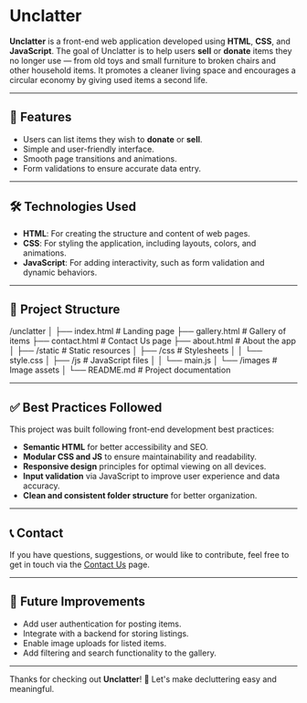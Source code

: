# Unclatter

**Unclatter** is a front-end web application developed using **HTML**, **CSS**, and **JavaScript**. The goal of Unclatter is to help users **sell** or **donate** items they no longer use — from old toys and small furniture to broken chairs and other household items. It promotes a cleaner living space and encourages a circular economy by giving used items a second life.

---

## 🌟 Features

- Users can list items they wish to **donate** or **sell**.
- Simple and user-friendly interface.
- Smooth page transitions and animations.
- Form validations to ensure accurate data entry.

---

## 🛠️ Technologies Used

- **HTML**: For creating the structure and content of web pages.
- **CSS**: For styling the application, including layouts, colors, and animations.
- **JavaScript**: For adding interactivity, such as form validation and dynamic behaviors.

---

## 📁 Project Structure

/unclatter
│
├── index.html # Landing page
├── gallery.html # Gallery of items
├── contact.html # Contact Us page
├── about.html # About the app
│
├── /static # Static resources
│ ├── /css # Stylesheets
│ │ └── style.css
│ ├── /js # JavaScript files
│ │ └── main.js
│ └── /images # Image assets
│
└── README.md # Project documentation


---

## ✅ Best Practices Followed

This project was built following front-end development best practices:

- **Semantic HTML** for better accessibility and SEO.
- **Modular CSS and JS** to ensure maintainability and readability.
- **Responsive design** principles for optimal viewing on all devices.
- **Input validation** via JavaScript to improve user experience and data accuracy.
- **Clean and consistent folder structure** for better organization.

---

## 📞 Contact

If you have questions, suggestions, or would like to contribute, feel free to get in touch via the [Contact Us](contact.html) page.

---

## 📌 Future Improvements

- Add user authentication for posting items.
- Integrate with a backend for storing listings.
- Enable image uploads for listed items.
- Add filtering and search functionality to the gallery.

---

Thanks for checking out **Unclatter**! 🌱 Let's make decluttering easy and meaningful.